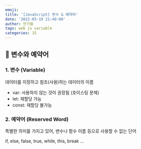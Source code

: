 ```yaml
---
emoji:
title: '[JavaScript] 변수 & 예약어'
date: '2022-03-19 21:40:00'
author: 안가을
tags: web js variable
categories: JS
---
```


## 💙 변수와 예약어

### 1. 변수 (Variable)

데이터를 지정하고 참조(사용)하는 데이터의 이름

- var: 사용하지 않는 것이 권장됨 (호이스팅 문제)
- let: 재할당 가능
- const: 재할당 불가능

### 2. 예약어 (Reserved Word)

특별한 의미를 가지고 있어, 변수나 함수 이름 등으로 사용할 수 없는 단어

if, else, false, true, while, this, break ...

```toc

```
